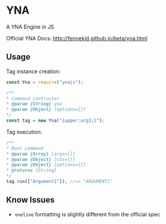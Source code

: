 # YNA

A YNA Engine in JS

Official YNA Docs: http://fennekid.github.io/beta/yna.html

## Usage

Tag instance creation:

```js
const Yna = require("ynajs");

/**
* Command contructor
* @param {String} yna
* @param {Object} [options={}]
*/
const tag = new Yna("{upper:arg1;}");
```

Tag execution:

```js
/**
* Runs command
* @param {Array} [args=[]]
* @param {Object} [ctx={}]
* @param {Object} [options={}]
* @returns {String}
*/
tag.run(["Argument1"]); //=> "ARGUMENT1"
```

## Know Issues

- `oneline` formatting is slightly different from the official spec

